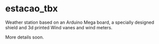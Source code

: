 # estacao_tbx

Weather station based on an Arduino Mega board, a specially designed shield and 3d printed Wind vanes and wind meters.

More details soon.

